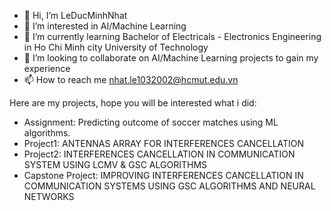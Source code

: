 - 👋 Hi, I’m LeDucMinhNhat
- 👀 I’m interested in AI/Machine Learning
- 🌱 I’m currently learning Bachelor of Electricals - Electronics Engineering in Ho Chi Minh city University of Technology
- 💞️ I’m looking to collaborate on AI/Machine Learning projects to gain my experience
- 📫 How to reach me nhat.le1032002@hcmut.edu.vn  

Here are my projects, hope you will be interested what i did:
- Assignment: Predicting outcome of soccer matches using ML algorithms.
- Project1: ANTENNAS ARRAY FOR INTERFERENCES CANCELLATION
- Project2: INTERFERENCES CANCELLATION IN COMMUNICATION SYSTEM USING LCMV & GSC ALGORITHMS
- Capstone Project: IMPROVING INTERFERENCES CANCELLATION IN COMMUNICATION SYSTEMS USING GSC ALGORITHMS AND NEURAL NETWORKS 

<!---
HanKeBacTinh123/HanKeBacTinh123 is a ✨ special ✨ repository because its `README.md` (this file) appears on your GitHub profile.
You can click the Preview link to take a look at your changes.
--->
